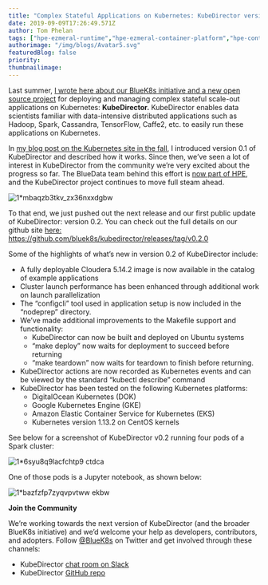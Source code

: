 ```yaml
---
title: "Complex Stateful Applications on Kubernetes: KubeDirector version 0.2"
date: 2019-09-09T17:26:49.571Z
author: Tom Phelan 
tags: ["hpe-ezmeral-runtime","hpe-ezmeral-container-platform","hpe-container-platform","bluedata","container","opensource","kubedirector"]
authorimage: "/img/blogs/Avatar5.svg"
featuredBlog: false
priority:
thumbnailimage:
---
```

Last summer, [I wrote here about our BlueK8s initiative and a new open source project](https://www.bluedata.com/blog/2018/07/operation-stateful-bluek8s-and-kubernetes-director/) for deploying and managing complex stateful scale-out applications on Kubernetes: __KubeDirector.__ KubeDirector enables data scientists familiar with data-intensive distributed applications such as Hadoop, Spark, Cassandra, TensorFlow, Caffe2, etc. to easily run these applications on Kubernetes.

In [my blog post on the Kubernetes site in the fall](https://kubernetes.io/blog/2018/10/03/kubedirector-the-easy-way-to-run-complex-stateful-applications-on-kubernetes/), I introduced version 0.1 of KubeDirector and described how it works. Since then, we’ve seen a lot of interest in KubeDirector from the community we’re very excited about the progress so far. The BlueData team behind this effort is [now part of HPE](https://www.bluedata.com/blog/2018/11/hpe-and-bluedata-joining-forces-in-ai-ml-big-data/), and the KubeDirector project continues to move full steam ahead.

![1*mbaqzb3tkv_zx36nxxdgbw](https://hpe-developer-portal.s3.amazonaws.com/uploads/media/2019/8/1mbaqzb3tkv_zx36nxxdgbw-1568050291276.jpeg)

To that end, we just pushed out the next release and our first public update of KubeDirector: version 0.2. You can check out the full details on our github site [here:](https://github.com/bluek8s/kubedirector/releases/tag/v0.2.0) https://github.com/bluek8s/kubedirector/releases/tag/v0.2.0

Some of the highlights of what’s new in version 0.2 of KubeDirector include:

* A fully deployable Cloudera 5.14.2 image is now available in the catalog of example applications
* Cluster launch performance has been enhanced through additional work on launch parallelization
* The “configcli” tool used in application setup is now included in the “nodeprep” directory.
* We’ve made additional improvements to the Makefile support and functionality:
    * KubeDirector can now be built and deployed on Ubuntu systems
    * “make deploy” now waits for deployment to succeed before returning
    * “make teardown” now waits for teardown to finish before returning.
* KubeDirector actions are now recorded as Kubernetes events and can be viewed by the standard “kubectl describe” command
* KubeDirector has been tested on the following Kubernetes platforms:
    * DigitalOcean Kubernetes (DOK)
    * Google Kubernetes Engine (GKE)
    * Amazon Elastic Container Service for Kubernetes (EKS)
    * Kubernetes version 1.13.2 on CentOS kernels

See below for a screenshot of KubeDirector v0.2 running four pods of a Spark cluster:

![1*6syu8q9lacfchtp9 ctdca](https://hpe-developer-portal.s3.amazonaws.com/uploads/media/2019/8/16syu8q9lacfchtp9-ctdca-1568050296650.png)

One of those pods is a Jupyter notebook, as shown below:

![1*bazfzfp7zyqvpvtww ekbw](https://hpe-developer-portal.s3.amazonaws.com/uploads/media/2019/8/1bazfzfp7zyqvpvtww-ekbw-1568050305473.png)

__Join the Community__

We’re working towards the next version of KubeDirector (and the broader BlueK8s initiative) and we’d welcome your help as developers, contributors, and adopters. Follow [@BlueK8s](https://twitter.com/BlueK8s/) on Twitter and get involved through these channels:

* KubeDirector [chat room on Slack](https://bluek8s.slack.com/join/shared_invite/enQtNTQzNDQzNjQwMDMyLTdjYjE0ZTg0OGJhZWUxMzhkZTZjNDg5ODIyNzZmNzZiYTk4ZjQxNDFjYzk4OWM0MjFlNmVkNWNlNmFjNzkzNjQ)
* KubeDirector [GitHub repo](https://github.com/bluek8s/kubedirector/)